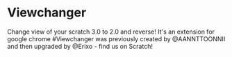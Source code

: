 # Viewchanger
Change view of your scratch 3.0 to 2.0 and reverse! It's an extension for google chrome
#Viewchanger was previously created by @AANNTTOONNII and then upgraded by @Erixo - find us on Scratch!
